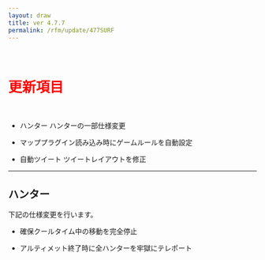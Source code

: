 ```yaml
---
layout: draw
title: ver 4.7.7
permalink: /rfm/update/477SURF
---
```

<br>
<h1 id="1"><font color="red">更新項目</font></h1><br>

+ <span class="green-badge">ハンター</span> ハンターの一部仕様変更

+ <span class="green-badge">マップ</span>プラグイン読み込み時にゲームルールを自動設定 

+ <span class="green-badge">自動ツイート</span> ツイートレイアウトを修正 

 

----------------------------------------------------
## ハンター

下記の仕様変更を行います。<br>

 + 確保クールタイム中の移動を完全停止   
 
 + アルティメット終了時に全ハンターを牢獄にテレポート 

  


